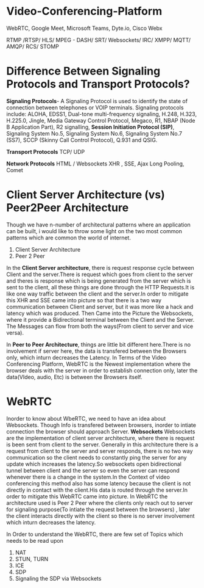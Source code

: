 # Video-Conferencing-Platform
WebRTC, Google Meet, Microsoft Teams, Dyte.io, Cisco Webx

RTMP /RTSP/ HLS/ MPEG - DASH/ SRT/ Websockets/ IRC/ XMPP/ MQTT/ AMQP/ RCS/ STOMP

# Difference Between Signaling Protocols and Transport Protocols?
**Signaling Protocols**-
A Signaling Protocol is used to identify the state of connection between telephones or VOIP terminals. Signaling protocols include: ALOHA, EDSS1, Dual-tone multi-frequency signaling, H.248, H.323, H.225.0, Jingle, Media Gateway Control Protocol, Megaco, R1, NBAP (Node B Application Part), R2 signalling, **Session Initiation Protocol (SIP)**, Signaling System No.5, Signaling System No.6, Signaling System No.7 (SS7), SCCP (Skinny Call Control Protocol), Q.931 and QSIG.

**Transport Protocols**
TCP/ UDP


**Network Protocols**
HTML / Websockets
XHR , SSE, Ajax Long Pooling, Comet

# Client Server Architecture (vs) Peer2Peer Architecture
Though we have n-number of architectural patterns where an application can be built, i would like to throw some light on the two most common patterns which are common the world of internet.
1. Client Server Architecture
2. Peer 2 Peer

In the **Client Server architecture**, there is request response cycle between Client and the server.There is request which goes from client to the server and theres is response which is being generated from the server which is sent to the client, all these things are done through the HTTP Requests.It is like one way traffic between the client and the server.In order to mitigate this XHR and SSE came into picture so that there is a two way communication between Client and server, but it was more like a hack and latency which was produced. Then Came into the Picture the Websockets, where it provide a Bidirectional terminal between the Client and the Server. The Messages can flow from both the ways(From client to server and vice versa).

In **Peer to Peer Architecture**, things are little bit different here.There is no involvement if server here, the data is transfered between the Browsers only, which inturn decreases the Latency. In Terms of the Video Conferencing Platform, WebRTC is the Newest implementation where the browser deals with the server in order to establish connection only, later the data(VIdeo, audio, Etc) is between the Browsers itself.

# WebRTC
Inorder to know about WbeRTC, we need to have an idea about Websockets.
Though Info is transfered between browsers, inorder to intiate connection the browser should approach Server.
**Websockets**
Websockets are the implementation of client server architecture, where there is request is been sent from client to the server.
Generally in this architecture there is a request from client to the server and server responds, there is no two way communication so the client needs to constantly ping the server for any update which increases the latency.So websockets open bidirectional tunnel between client and the server so even the server can respond whenever there is a change in the system.In the Context of video conferencing this method also has some latency because the client is not directly in contact with the client.His data is routed through the server.In order to mitigate this WebRTC came into picture.
In WebRTC the architecture used is Peer 2 Peer where the clients only reach out to server for signaling purpose(To intiate the request between the browsers) , later the client interacts directly with the client so there is no server involvement which inturn decreases the latency.

In Order to understand the WebRTC, there are few set of Topics which needs to be read upon
1. NAT
2. STUN, TURN
3. ICE
4. SDP
5. Signaling the SDP via Websockets




